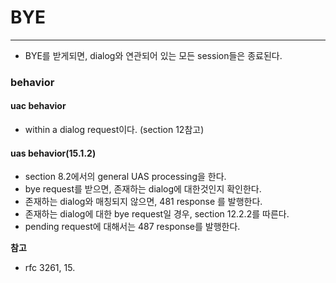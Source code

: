 # BYE
---
- BYE를 받게되면, dialog와 연관되어 있는 모든 session들은 종료된다.

### behavior

#### uac behavior
- within a dialog request이다. (section 12참고)


#### uas behavior(15.1.2)
- section 8.2에서의 general UAS processing을 한다.
- bye request를 받으면, 존재하는 dialog에 대한것인지 확인한다.  
- 존재하는 dialog와 매칭되지 않으면, 481 response 를 발행한다.  
- 존재하는 dialog에 대한 bye request일 경우, section 12.2.2를 따른다.
- pending request에 대해서는 487 response를 발행한다. 


**참고**
- rfc 3261, 15.
